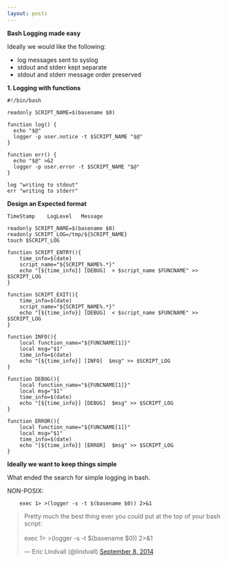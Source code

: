 ```yaml
---
layout: posts
---
```


**Bash Logging made easy**

Ideally we would like the following:

- log messages sent to syslog
- stdout and stderr kept separate
- stdout and stderr message order preserved

**1. Logging with functions**

```
#!/bin/bash

readonly SCRIPT_NAME=$(basename $0)

function log() {
  echo "$@"
  logger -p user.notice -t $SCRIPT_NAME "$@"
}

function err() {
  echo "$@" >&2
  logger -p user.error -t $SCRIPT_NAME "$@"
}

log "writing to stdout"
err "writing to stderr"
```

**Design an Expected format**

```
TimeStamp    LogLevel   Message
```

```
readonly SCRIPT_NAME=$(basename $0)
readonly SCRIPT_LOG=/tmp/${SCRIPT_NAME}
touch $SCRIPT_LOG

function SCRIPT_ENTRY(){
    time_info=$(date)
    script_name="${SCRIPT_NAME%.*}"
    echo "[${time_info}] [DEBUG]  > $script_name $FUNCNAME" >> $SCRIPT_LOG
}

function SCRIPT_EXIT(){
    time_info=$(date)
    script_name="${SCRIPT_NAME%.*}"
    echo "[${time_info}] [DEBUG]  < $script_name $FUNCNAME" >> $SCRIPT_LOG
}

function INFO(){
    local function_name="${FUNCNAME[1]}"
    local msg="$1"
    time_info=$(date)
    echo "[${time_info}] [INFO]  $msg" >> $SCRIPT_LOG
}

function DEBUG(){
    local function_name="${FUNCNAME[1]}"
    local msg="$1"
    time_info=$(date)
    echo "[${time_info}] [DEBUG]  $msg" >> $SCRIPT_LOG
}

function ERROR(){
    local function_name="${FUNCNAME[1]}"
    local msg="$1"
    time_info=$(date)
    echo "[${time_info}] [ERROR]  $msg" >> $SCRIPT_LOG
}
```

**Ideally we want to keep things simple**

What ended the search for simple logging in bash.

NON-POSIX:
```
    exec 1> >(logger -s -t $(basename $0)) 2>&1
```

<blockquote class="twitter-tweet" data-lang="en"><p lang="en" dir="ltr">Pretty much the best thing ever you could put at the top of your bash script:<br><br>exec 1&gt; &gt;(logger -s -t $(basename $0)) 2&gt;&amp;1</p>&mdash; Eric Lindvall (@lindvall) <a href="https://twitter.com/lindvall/status/509054237267853312?ref_src=twsrc%5Etfw">September 8, 2014</a></blockquote>
<script async src="//platform.twitter.com/widgets.js" charset="utf-8"></script>
